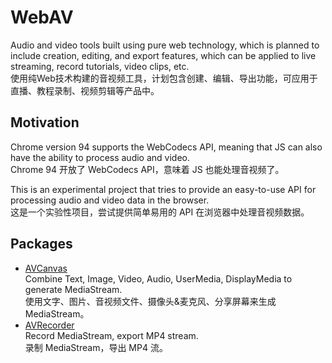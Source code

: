 # WebAV

Audio and video tools built using pure web technology, which is planned to include creation, editing, and export features, which can be applied to live streaming, record tutorials, video clips, etc.  
使用纯Web技术构建的音视频工具，计划包含创建、编辑、导出功能，可应用于直播、教程录制、视频剪辑等产品中。  

## Motivation
Chrome version 94 supports the WebCodecs API, meaning that JS can also have the ability to process audio and video.  
Chrome 94 开放了 WebCodecs API，意味着 JS 也能处理音视频了。  

This is an experimental project that tries to provide an easy-to-use API for processing audio and video data in the browser.  
这是一个实验性项目，尝试提供简单易用的 API 在浏览器中处理音视频数据。  

## Packages
- [AVCanvas](packages/av-canvas/README.md)  
  Combine Text, Image, Video, Audio, UserMedia, DisplayMedia to generate MediaStream.  
  使用文字、图片、音视频文件、摄像头&麦克风、分享屏幕来生成 MediaStream。  
- [AVRecorder](packages/av-recorder/README.md)  
  Record MediaStream, export MP4 stream.  
  录制 MediaStream，导出 MP4 流。  
